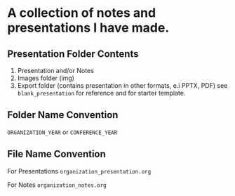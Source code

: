 # A collection of notes and presentations I have made.

## Presentation Folder Contents

1. Presentation and/or Notes
2. Images folder (img)
3. Export folder (contains presentation in other formats, e.i PPTX, PDF)
see `blank_presentation` for reference and for starter template.

## Folder Name Convention

`ORGANIZATION_YEAR`
or
`CONFERENCE_YEAR`

## File Name Convention

For Presentations
`organization_presentation.org`

For Notes
`organization_notes.org`
